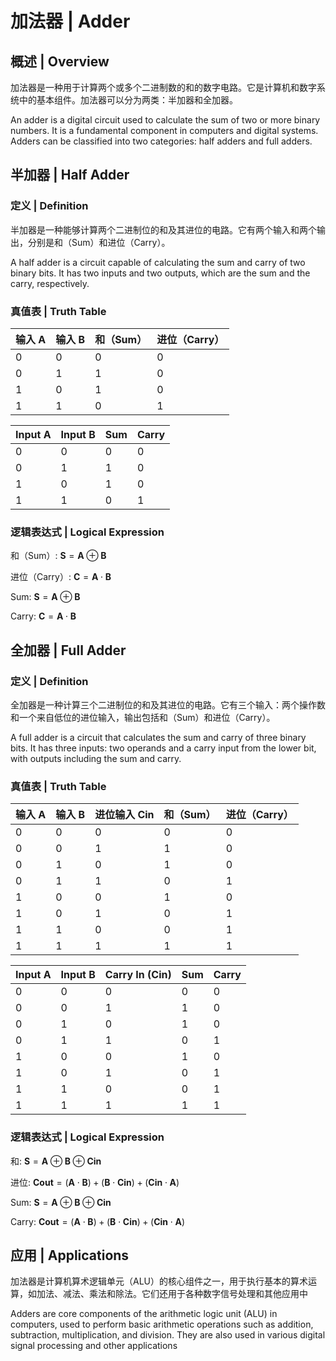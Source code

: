 # 加法器 | Adder

## 概述 | Overview

加法器是一种用于计算两个或多个二进制数的和的数字电路。它是计算机和数字系统中的基本组件。加法器可以分为两类：半加器和全加器。

An adder is a digital circuit used to calculate the sum of two or more binary numbers. It is a fundamental component in computers and digital systems. Adders can be classified into two categories: half adders and full adders.

## 半加器 | Half Adder

### 定义 | Definition

半加器是一种能够计算两个二进制位的和及其进位的电路。它有两个输入和两个输出，分别是和（Sum）和进位（Carry）。

A half adder is a circuit capable of calculating the sum and carry of two binary bits. It has two inputs and two outputs, which are the sum and the carry, respectively.

### 真值表 | Truth Table

| 输入 A | 输入 B | 和（Sum）| 进位（Carry）|
|-------|-------|----------|--------------|
| 0     | 0     | 0        | 0            |
| 0     | 1     | 1        | 0            |
| 1     | 0     | 1        | 0            |
| 1     | 1     | 0        | 1            |

| Input A | Input B | Sum | Carry |
|---------|---------|-----|-------|
| 0       | 0       | 0   | 0     |
| 0       | 1       | 1   | 0     |
| 1       | 0       | 1   | 0     |
| 1       | 1       | 0   | 1     |

### 逻辑表达式 | Logical Expression

和（Sum）: $\mathbf{S} = \mathbf{A} \oplus \mathbf{B}$

进位（Carry）: $\mathbf{C} = \mathbf{A} \cdot \mathbf{B}$

Sum: $\mathbf{S} = \mathbf{A} \oplus \mathbf{B}$

Carry: $\mathbf{C} = \mathbf{A} \cdot \mathbf{B}$

## 全加器 | Full Adder

### 定义 | Definition

全加器是一种计算三个二进制位的和及其进位的电路。它有三个输入：两个操作数和一个来自低位的进位输入，输出包括和（Sum）和进位（Carry）。

A full adder is a circuit that calculates the sum and carry of three binary bits. It has three inputs: two operands and a carry input from the lower bit, with outputs including the sum and carry.

### 真值表 | Truth Table

| 输入 A | 输入 B | 进位输入 Cin | 和（Sum）| 进位（Carry）|
|-------|-------|------------|----------|--------------|
| 0     | 0     | 0          | 0        | 0            |
| 0     | 0     | 1          | 1        | 0            |
| 0     | 1     | 0          | 1        | 0            |
| 0     | 1     | 1          | 0        | 1            |
| 1     | 0     | 0          | 1        | 0            |
| 1     | 0     | 1          | 0        | 1            |
| 1     | 1     | 0          | 0        | 1            |
| 1     | 1     | 1          | 1        | 1            |

| Input A | Input B | Carry In (Cin) | Sum | Carry |
|---------|---------|----------------|-----|-------|
| 0       | 0       | 0              | 0   | 0     |
| 0       | 0       | 1              | 1   | 0     |
| 0       | 1       | 0              | 1   | 0     |
| 0       | 1       | 1              | 0   | 1     |
| 1       | 0       | 0              | 1   | 0     |
| 1       | 0       | 1              | 0   | 1     |
| 1       | 1       | 0              | 0   | 1     |
| 1       | 1       | 1              | 1   | 1     |

### 逻辑表达式 | Logical Expression

和: $\mathbf{S} = \mathbf{A} \oplus \mathbf{B} \oplus \mathbf{Cin}$

进位: $\mathbf{Cout} = (\mathbf{A} \cdot \mathbf{B}) + (\mathbf{B} \cdot \mathbf{Cin}) + (\mathbf{Cin} \cdot \mathbf{A})$

Sum: $\mathbf{S} = \mathbf{A} \oplus \mathbf{B} \oplus \mathbf{Cin}$

Carry: $\mathbf{Cout} = (\mathbf{A} \cdot \mathbf{B}) + (\mathbf{B} \cdot \mathbf{Cin}) + (\mathbf{Cin} \cdot \mathbf{A})$

## 应用 | Applications

加法器是计算机算术逻辑单元（ALU）的核心组件之一，用于执行基本的算术运算，如加法、减法、乘法和除法。它们还用于各种数字信号处理和其他应用中

Adders are core components of the arithmetic logic unit (ALU) in computers, used to perform basic arithmetic operations such as addition, subtraction, multiplication, and division. They are also used in various digital signal processing and other applications
